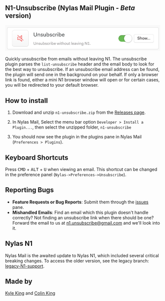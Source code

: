 ## N1-Unsubscribe (Nylas Mail Plugin - *Beta* version)

![Unsubscribe: unsubscribe without leaving Nylas Mail](plugin.png)

Quickly unsubscribe from emails without leaving N1. The unsubscribe plugin parses the `list-unsubscribe` header and the email body to look for the best way to unsubscribe. If an unsubscribe email address can be found, the plugin will send one in the background on your behalf. If only a browser link is found, either a mini N1 browser window will open or for certain cases, you will be redirected to your default browser.

## How to install

1. Download and unzip `n1-unsubscribe.zip` from the [Releases page](https://github.com/colinking/n1-unsubscribe/releases/latest).

2. In Nylas Mail, Select the menu bar option `Developer > Install a Plugin...`, then select the unzipped folder, `n1-unsubscribe`

3. You should now see the plugin in the plugins pane in Nylas Mail (`Preferences > Plugins`).

## Keyboard Shortcuts

Press <kbd>CMD</kbd> + <kbd>ALT</kbd> + <kbd>U</kbd> when viewing an email. This shortcut can be changed in the preference panel (`Nylas->Preferences->Unsubscribe`).

## Reporting Bugs

- **Feature Requests or Bug Reports**: Submit them through the [issues](issues) pane.
- **Mishandled Emails**: Find an email which this plugin doesn't handle correctly? Not finding an unsubscribe link when there should be one? Forward the email to us at <a href="mailto:n1.unsubscribe@gmail.com">n1.unsubscribe@gmail.com</a> and we'll look into it.

## Nylas N1

Nylas Mail is the awaited update to Nylas N1, which included several critical breaking changes. To access the older version, see the legacy branch: [legacy-N1-support](https://github.com/colinking/n1-unsubscribe/tree/legacy-N1-support).

## Made by

[Kyle King](http://kyleking.me) and [Colin King](http://colinking.co)
